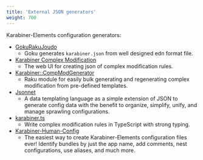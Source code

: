 ```yaml
---
title: 'External JSON generators'
weight: 700
---
```


Karabiner-Elements configuration generators:

-   [GokuRakuJoudo](https://github.com/yqrashawn/GokuRakuJoudo#usage)
    -   Goku generates `karabiner.json` from well designed edn format file.
-   [Karabiner Complex Modification](https://genesy.github.io/karabiner-complex-rules-generator/)
    -   The web UI for creating json of complex modification rules.
-   [Karabiner::CompModGenerator](https://github.com/sdondley/Karabiner-CompModGenerator)
    -   Raku module for easily bulk generating and regenerating complex modification from pre-defined templates.
-   [Jsonnet](https://jsonnet.org/)
    -   A data templating language as a simple extension of JSON to generate config data with the benefit to organize, simplify, unify, and manage sprawling configurations.
-   [karabiner.ts](https://github.com/evan-liu/karabiner.ts)
    -   Write complex modification rules in TypeScript with strong typing.
-   [Karabiner-Human-Config](https://github.com/nrjdalal/karabiner-human-config#readme)
    -   The easiest way to create Karabiner-Elements configuration files ever! Identify bundles by just the app name, add comments, nest configurations, use aliases, and much more.
